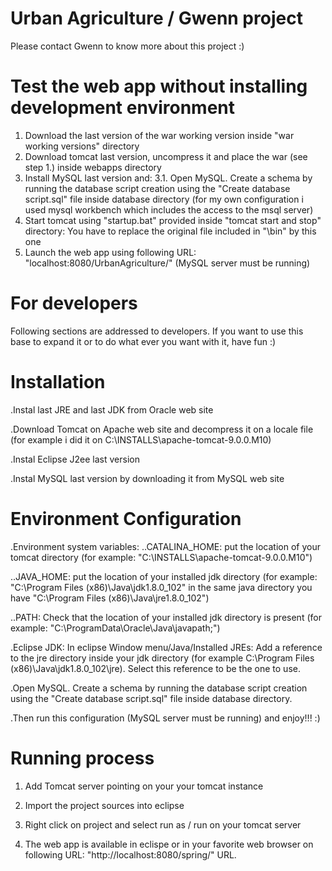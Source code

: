 Urban Agriculture / Gwenn project
=======================
Please contact Gwenn to know more about this project :)

Test the web app without installing development environment
=======================
1. Download the last version of the war working version inside "war working versions" directory
2. Download tomcat last version, uncompress it and place the war (see step 1.) inside webapps directory
3. Install MySQL last version and: 
3.1. Open MySQL. Create a schema by running the database script creation using the "Create database script.sql" file inside database directory (for my own configuration i used mysql workbench which includes the access to the msql server)
4. Start tomcat using "startup.bat" provided inside "tomcat start and stop" directory: You have to replace the original
file included in "<your tomcat directory>\bin" by this one
5. Launch the web app using following URL: "localhost:8080/UrbanAgriculture/" (MySQL server must be running)

For developers 
=======================
Following sections are addressed to developers.
If you want to use this base to expand it or to do what ever you want with it, have fun :) 

Installation
=======================
.Instal last JRE and last JDK from Oracle web site

.Download Tomcat on Apache web site and decompress it on a locale file (for example i did it on C:\INSTALLS\apache-tomcat-9.0.0.M10)

.Instal Eclipse J2ee last version

.Instal MySQL last version by downloading it from MySQL web site

Environment Configuration
=======================
.Environment system variables: 
..CATALINA_HOME: put the location of your tomcat directory (for example: "C:\INSTALLS\apache-tomcat-9.0.0.M10")

..JAVA_HOME: put the location of your installed jdk directory (for example: "C:\Program Files (x86)\Java\jdk1.8.0_102\" in the same java directory you have "C:\Program Files (x86)\Java\jre1.8.0_102")

..PATH: Check that the location of your installed jdk directory is present (for example: "C:\ProgramData\Oracle\Java\javapath;")
	
.Eclipse JDK: 
In eclipse Window menu/Java/Installed JREs: Add a reference to the jre directory inside your jdk directory (for example C:\Program Files (x86)\Java\jdk1.8.0_102\jre). Select this reference to be the one to use.
	
.Open MySQL. Create a schema by running the database script creation using the "Create database script.sql" file inside database directory. 

.Then run this configuration (MySQL server must be running) and enjoy!!! :)

Running process
=======================
1. Add Tomcat server pointing on your your tomcat instance

2. Import the project sources into eclipse

3. Right click on project and select run as / run on your tomcat server

4. The web app is available in eclispe or in your favorite web browser on following URL: "http://localhost:8080/spring/" URL.

